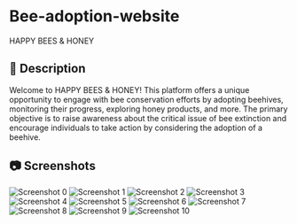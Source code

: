 # Bee-adoption-website
HAPPY BEES &amp; HONEY

## 📖 Description

Welcome to HAPPY BEES & HONEY! This platform offers a unique opportunity to engage with bee conservation efforts by adopting beehives, monitoring their progress, exploring honey products, and more. The primary objective is to raise awareness about the critical issue of bee extinction and encourage individuals to take action by considering the adoption of a beehive.

## 📷 Screenshots

![Screenshot 0](https://github.com/Vasillena/Bee-adoption-website/assets/114015792/1e248e7a-bab7-4225-a335-6918aacaf9d6)
![Screenshot 1](https://github.com/Vasillena/Bee-adoption-website/assets/114015792/0171af0b-0ca6-478d-ab56-08ba7fb7e00d)
![Screenshot 2](https://github.com/Vasillena/Bee-adoption-website/assets/114015792/25fa28ea-09c5-4b53-bd89-9c465020e19f)
![Screenshot 3](https://github.com/Vasillena/Bee-adoption-website/assets/114015792/be1ad867-6666-4cfc-b07a-884f59b7428d)
![Screenshot 4](https://github.com/Vasillena/Bee-adoption-website/assets/114015792/0f6d5834-7ce3-45e3-a80f-33ae794770e9)
![Screenshot 5](https://github.com/Vasillena/Bee-adoption-website/assets/114015792/4d82edef-0c98-40b7-b6e6-88e07261ebab)
![Screenshot 6](https://github.com/Vasillena/Bee-adoption-website/assets/114015792/17d1f845-3da9-4a05-9c27-9bf13b20a49e)
![Screenshot 7](https://github.com/Vasillena/Bee-adoption-website/assets/114015792/a9ea066d-011b-4805-9ec1-33daafa5e49d)
![Screenshot 8](https://github.com/Vasillena/Bee-adoption-website/assets/114015792/01a0b00f-8a48-4f95-bf02-90e357760e32)
![Screenshot 9](https://github.com/Vasillena/Bee-adoption-website/assets/114015792/2fc59441-c5f5-453b-ab5f-8bddb39215db)
![Screenshot 10](https://github.com/Vasillena/Bee-adoption-website/assets/114015792/f80dbb89-9f61-489d-8be9-7bc30cb0d8c2)
